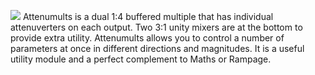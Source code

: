![](https://raw.githubusercontent.com/MMImodular/Modules/blob/master/Attenumults/Attenumults_Images/AM_1.jpg)
Attenumults is a dual 1:4 buffered multiple that has individual attenuverters on each output. 
Two 3:1 unity mixers are at the bottom to provide extra utility.
Attenumults allows you to control a number of parameters at once in different directions and magnitudes. 
It is a useful utility module and a perfect complement to Maths or Rampage.
